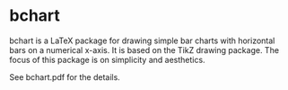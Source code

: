 bchart
======

bchart is a LaTeX package for drawing simple bar charts with horizontal bars on a numerical x-axis.
It is based on the TikZ drawing package. The focus of this package is on simplicity and aesthetics.

See bchart.pdf for the details.

